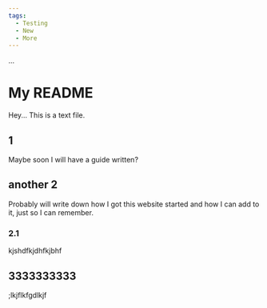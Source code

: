 ```yaml
--- 
tags:
  - Testing
  - New
  - More
---
```


...


# My README 
Hey... This is a text file. 

## 1
Maybe soon I will have a guide written? 

## another 2
Probably will write down how I got this website started and how I can add to it, just so I can remember.  

### 2.1
kjshdfkjdhfkjbhf

## 3333333333
;lkjflkfgdlkjf